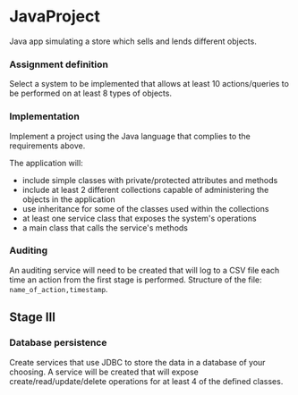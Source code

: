 # JavaProject
Java app simulating a store which sells and lends different objects.

### Assignment definition

Select a system to be implemented that allows at least 10 actions/queries to be performed on at least 8 types of objects.

### Implementation 

Implement a project using the Java language that complies to the requirements above. 

The application will:

* include simple classes with private/protected attributes and methods
* include at least 2 different collections capable of administering the objects in the application
* use inheritance for some of the classes used within the collections
* at least one service class that exposes the system's operations 
* a main class that calls the service's methods 

### Auditing

An auditing service will need to be created that will log to a CSV file each time an action from the first stage is performed. Structure of the file: `name_of_action,timestamp`.

## Stage III 

### Database persistence

Create services that use JDBC to store the data in a database of your choosing.
A service will be created that will expose create/read/update/delete operations for at least 4 of the defined classes.
